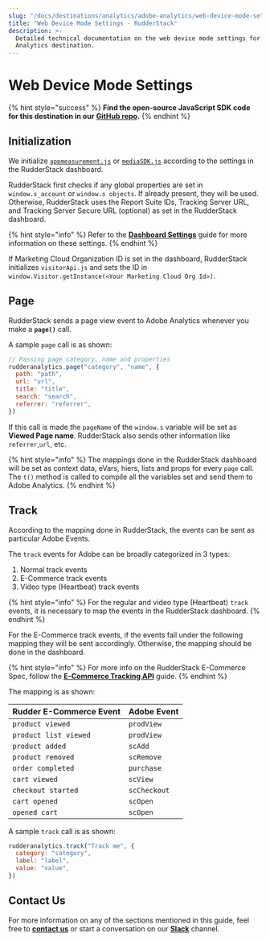 ```yaml
---
slug: "/docs/destinations/analytics/adobe-analytics/web-device-mode-settings"
title: "Web Device Mode Settings - RudderStack"
description: >-
  Detailed technical documentation on the web device mode settings for Adobe
  Analytics destination.
---
```


# Web Device Mode Settings

{% hint style="success" %}
**Find the open-source JavaScript SDK code for this destination in our** [**GitHub repo**](https://github.com/rudderlabs/rudder-sdk-js/tree/adobe-analytics-dest-prod-staging/integrations/AdobeAnalytics)**.**
{% endhint %}

## Initialization

We initialize [`appmeasurement.js`](https://cdn.rudderlabs.com/adobe-analytics-js/adobe-analytics-js.js) or [`mediaSDK.js`](https://cdn.rudderlabs.com/adobe-analytics-js/adobe-analytics-js-heartbeat.js) according to the settings in the RudderStack dashboard.

RudderStack first checks if any global properties are set in `window.s_account` or `window.s objects`. If already present, they will be used. Otherwise, RudderStack uses the Report Suite IDs, Tracking Server URL, and Tracking Server Secure URL \(optional\) as set in the RudderStack dashboard.

{% hint style="info" %}
Refer to the [**Dashboard Settings**](setting-up-adobe-analytics-in-rudderstack.md) guide for more information on these settings.
{% endhint %}

If Marketing Cloud Organization ID is set in the dashboard, RudderStack initializes `visitorApi.js` and sets the ID in `window.Visitor.getInstance(<Your Marketing Cloud Org Id>)`.

## Page

RudderStack sends a page view event to Adobe Analytics whenever you make a **`page()`** call.

A sample `page` call is as shown:

```javascript
// Passing page category, name and properties
rudderanalytics.page("category", "name", {
  path: "path",
  url: "url",
  title: "title",
  search: "search",
  referrer: "referrer",
})
```

If this call is made the `pageName` of the `window.s` variable will be set as **Viewed Page name**. RudderStack also sends other information like `referrer`,`url`, etc.

{% hint style="info" %}
The mappings done in the RudderStack dashboard will be set as context data, eVars, hiers, lists and props for every `page` call. The `t()` method is called to compile all the variables set and send them to Adobe Analytics.
{% endhint %}

## Track

According to the mapping done in RudderStack, the events can be sent as particular Adobe Events.

The `track` events for Adobe can be broadly categorized in 3 types:

1. Normal track events
2. E-Commerce track events
3. Video type \(Heartbeat\) track events

{% hint style="info" %}
For the regular and video type \(Heartbeat\) `track` events, it is necessary to map the events in the RudderStack dashboard.
{% endhint %}

For the E-Commerce track events, if the events fall under the following mapping they will be sent accordingly. Otherwise, the mapping should be done in the dashboard.

{% hint style="info" %}
For more info on the RudderStack E-Commerce Spec, follow the [**E-Commerce Tracking API**](../../../rudderstack-api/api-specification/rudderstack-ecommerce-events-specification/) guide.
{% endhint %}

The mapping is as shown:

| Rudder E-Commerce Event | Adobe Event  |
| :---------------------- | :----------- |
| `product viewed`        | `prodView`   |
| `product list viewed`   | `prodView`   |
| `product added`         | `scAdd`      |
| `product removed`       | `scRemove`   |
| `order completed`       | `purchase`   |
| `cart viewed`           | `scView`     |
| `checkout started`      | `scCheckout` |
| `cart opened`           | `scOpen`     |
| `opened cart`           | `scOpen`     |

A sample `track` call is as shown:

```javascript
rudderanalytics.track("Track me", {
  category: "category",
  label: "label",
  value: "value",
})
```

## Contact Us

For more information on any of the sections mentioned in this guide, feel free to [**contact us**](mailto:%20docs@rudderstack.com) or start a conversation on our [**Slack**](https://resources.rudderstack.com/join-rudderstack-slack) channel.
